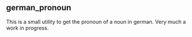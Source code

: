## german_pronoun

This is a small utility to get the pronoun of a noun in german. Very much a work in progress.
